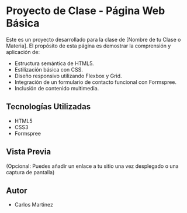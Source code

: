 # Proyecto de Clase - Página Web Básica

Este es un proyecto desarrollado para la clase de [Nombre de tu Clase o Materia].
El propósito de esta página es demostrar la comprensión y aplicación de:

- Estructura semántica de HTML5.
- Estilización básica con CSS.
- Diseño responsivo utilizando Flexbox y Grid.
- Integración de un formulario de contacto funcional con Formspree.
- Inclusión de contenido multimedia.

## Tecnologías Utilizadas

- HTML5
- CSS3
- Formspree

## Vista Previa

(Opcional: Puedes añadir un enlace a tu sitio una vez desplegado o una captura de pantalla)

## Autor

- Carlos Martinez
